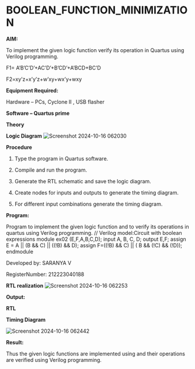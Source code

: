 # BOOLEAN_FUNCTION_MINIMIZATION

**AIM:**

To implement the given logic function verify its operation in Quartus using Verilog programming.

F1= A’B’C’D’+AC’D’+B’CD’+A’BCD+BC’D 

F2=xy’z+x’y’z+w’xy+wx’y+wxy

**Equipment Required:**

Hardware – PCs, Cyclone II , USB flasher

**Software – Quartus prime**

**Theory**

**Logic Diagram**
![Screenshot 2024-10-16 062030](https://github.com/user-attachments/assets/e9dcc15b-74e6-4600-8190-9d907dc42424)

**Procedure**

1.	Type the program in Quartus software.

2.	Compile and run the program.

3.	Generate the RTL schematic and save the logic diagram.

4.	Create nodes for inputs and outputs to generate the timing diagram.

5.	For different input combinations generate the timing diagram.


**Program:**

Program to implement the given logic function and to verify its operations in quartus using Verilog programming. // Verilog model:Circuit with boolean expressions module ex02 (E,F,A,B,C,D); input A, B, C, D; output E,F; assign E = A || (B && C) || ((!B) && D);
assign F=((!B) && C) || ( B && (!C) && (!D)); endmodule

Developed by: SARANYA V

RegisterNumber: 212223040188

**RTL realization**
![Screenshot 2024-10-16 062253](https://github.com/user-attachments/assets/a9c535f6-8795-46a2-8abe-5a329b034de2)

**Output:**

**RTL**

**Timing Diagram**

![Screenshot 2024-10-16 062442](https://github.com/user-attachments/assets/ddc7c5e4-2da6-42d3-8191-eda14ae32a42)

**Result:**

Thus the given logic functions are implemented using and their operations are verified using Verilog programming.

